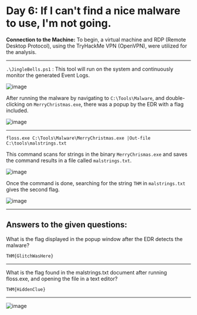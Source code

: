# Day 6: If I can't find a nice malware to use, I'm not going.

**Connection to the Machine:**
To begin, a virtual machine and RDP (Remote Desktop Protocol), using the TryHackMe VPN (OpenVPN), were utilized for the analysis.

---

`.\JingleBells.ps1` : This tool will run on the system and continuously monitor the generated Event Logs.

![image](https://github.com/user-attachments/assets/30a19468-b165-4b5d-bd85-15882aecd9b1)

After running the malware by navigating to `C:\Tools\Malware`, and double-clicking on `MerryChristmas.exe`, there was a popup by the EDR with a flag included.

![image](https://github.com/user-attachments/assets/96f9a178-e449-4895-8fc5-e0f4d8339574)

---

`floss.exe C:\Tools\Malware\MerryChristmas.exe |Out-file C:\tools\malstrings.txt`

This command scans for strings in the binary `MerryChrismas.exe` and saves the command results in a file called `malstrings.txt`.

![image](https://github.com/user-attachments/assets/b62e5572-a223-4175-8f28-6b2349395fc4)

Once the command is done, searching for the string `THM` in `malstrings.txt` gives the second flag.

![image](https://github.com/user-attachments/assets/aefb3f31-9ded-458c-a05b-96f1443fcb1b)

---

## Answers to the given questions:

What is the flag displayed in the popup window after the EDR detects the malware?

```
THM{GlitchWasHere}
```

---

What is the flag found in the malstrings.txt document after running floss.exe, and opening the file in a text editor?

```
THM{HiddenClue}
```

---

![image](https://github.com/user-attachments/assets/5def9332-b6e8-4c29-819f-94366f85c2cf)
